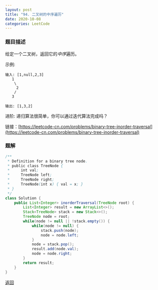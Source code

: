 ```yaml
---
layout: post
title: "94. 二叉树的中序遍历"
date: 2020-10-08
categories: LeetCode
---
```


### **题目描述** 
给定一个二叉树，返回它的*中序*遍历。

示例:
```
输入: [1,null,2,3]
   1
    \
     2
    /
   3

输出: [1,3,2]
```
进阶: 递归算法很简单，你可以通过迭代算法完成吗？


链接：[https://leetcode-cn.com/problems/binary-tree-inorder-traversal](https://leetcode-cn.com/problems/binary-tree-inorder-traversal)


### **题解**
``` java
/**
 * Definition for a binary tree node.
 * public class TreeNode {
 *     int val;
 *     TreeNode left;
 *     TreeNode right;
 *     TreeNode(int x) { val = x; }
 * }
 */
class Solution {
    public List<Integer> inorderTraversal(TreeNode root) {
        List<Integer> result = new ArrayList<>();
        Stack<TreeNode> stack = new Stack<>();
        TreeNode node = root;
        while(node != null || !stack.empty()) {
            while(node != null) {
                stack.push(node);
                node = node.left;
            }
            node = stack.pop();
            result.add(node.val);
            node = node.right;
        }
        return result;
    }
}
```


[返回](https://maxwell-blog.cn/leetcode/2020/10/08/leetcode.html)